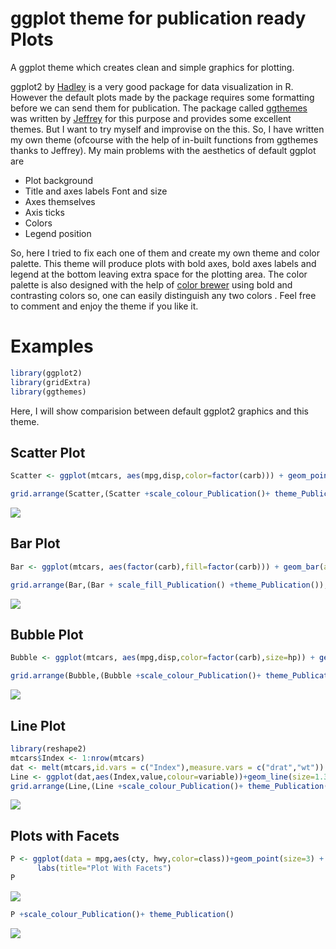 
# ggplot theme for publication ready Plots
 
A ggplot theme which creates clean and simple graphics for plotting.

ggplot2 by [Hadley](https://github.com/hadley) is a very good package for data visualization in R. However the default plots made by the package requires some formatting before we can send them for publication. The package called [ggthemes](https://github.com/jrnold/ggthemes) was written by [Jeffrey](https://github.com/jrnold) for this purpose and provides some excellent themes. But I want to try myself and improvise on the this. So, I have written my own theme (ofcourse with the help of in-built functions from ggthemes thanks to Jeffrey). My main problems with the aesthetics of default ggplot are

* Plot background
* Title and axes labels Font and size
* Axes themselves
* Axis ticks
* Colors
* Legend position

So, here I tried to fix each one of them and create my own theme and color palette. This theme will produce plots with bold axes, bold axes labels and legend at the bottom leaving extra space for the plotting area. The color palette is also designed with the help of [color brewer](http://colorbrewer2.org/) using bold and contrasting colors so, one can easily distinguish any two colors . Feel free to comment and enjoy the theme if you like it.

# Examples

```r
library(ggplot2)
library(gridExtra)
library(ggthemes)
```
Here, I will show comparision between default ggplot2 graphics and this theme.

## Scatter Plot

```r
Scatter <- ggplot(mtcars, aes(mpg,disp,color=factor(carb))) + geom_point(size=3) + labs(title="Scatter Plot")

grid.arrange(Scatter,(Scatter +scale_colour_Publication()+ theme_Publication()),nrow=1)
```

![](https://github.com/koundy/ggplot_theme_Publication/blob/master/ggplot_theme_Publication_files/figure-html/unnamed-chunk-2-1.png) 

## Bar Plot

```r
Bar <- ggplot(mtcars, aes(factor(carb),fill=factor(carb))) + geom_bar(alpha=0.7) + labs(title="Bar Plot")

grid.arrange(Bar,(Bar + scale_fill_Publication() +theme_Publication()),nrow=1)
```

![](https://github.com/koundy/ggplot_theme_Publication/blob/master/ggplot_theme_Publication_files/figure-html/unnamed-chunk-2-2.png) 

## Bubble Plot

```r
Bubble <- ggplot(mtcars, aes(mpg,disp,color=factor(carb),size=hp)) + geom_point(alpha=0.7) + labs(title="Bubble Plot") + scale_size_continuous(range = c(3,10))

grid.arrange(Bubble,(Bubble +scale_colour_Publication()+ theme_Publication()),nrow=1)
```

![](https://github.com/koundy/ggplot_theme_Publication/blob/master/ggplot_theme_Publication_files/figure-html/unnamed-chunk-2-3.png) 

## Line Plot

```r
library(reshape2)
mtcars$Index <- 1:nrow(mtcars)
dat <- melt(mtcars,id.vars = c("Index"),measure.vars = c("drat","wt"))
Line <- ggplot(dat,aes(Index,value,colour=variable))+geom_line(size=1.3) + labs(title="Line Plot") 
grid.arrange(Line,(Line +scale_colour_Publication()+ theme_Publication()),nrow=1)
```

![](https://github.com/koundy/ggplot_theme_Publication/blob/master/ggplot_theme_Publication_files/figure-html/unnamed-chunk-2-4.png) 

## Plots with Facets

```r
P <- ggplot(data = mpg,aes(cty, hwy,color=class))+geom_point(size=3) + facet_wrap(~ manufacturer,scales="free")+
      labs(title="Plot With Facets")
P
```

![](https://github.com/koundy/ggplot_theme_Publication/blob/master/ggplot_theme_Publication_files/figure-html/unnamed-chunk-3-1.png) 

```r
P +scale_colour_Publication()+ theme_Publication()
```

![](https://github.com/koundy/ggplot_theme_Publication/blob/master/ggplot_theme_Publication_files/figure-html/unnamed-chunk-3-2.png) 
